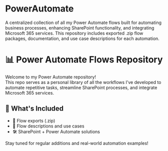 # PowerAutomate
A centralized collection of all my Power Automate flows built for automating business processes, enhancing SharePoint functionality, and integrating Microsoft 365 services.  This repository includes exported .zip flow packages, documentation, and use case descriptions for each automation.

# 📊 Power Automate Flows Repository

Welcome to my Power Automate repository!  
This repo serves as a personal library of all the workflows I’ve developed to automate repetitive tasks, streamline SharePoint processes, and integrate Microsoft 365 services.

## 🔧 What's Included
- 💼 Flow exports (.zip)
- 📄 Flow descriptions and use cases
- 🛠 SharePoint + Power Automate solutions

Stay tuned for regular additions and real-world automation examples!

